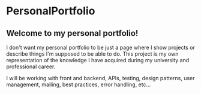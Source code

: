 # PersonalPortfolio


## Welcome to my personal portfolio!

I don't want my personal portfolio to be just a page where I show projects or describe things I'm supposed to be able to do. This project is my own representation of the knowledge I have acquired during my university and professional career.

I will be working with front and backend, APIs, testing, design patterns, user management, mailing, best practices, error handling, etc...
